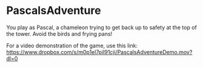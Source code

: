 # PascalsAdventure

You play as Pascal, a chameleon trying to get back up to safety at the top of the tower.  Avoid the birds and frying pans!

For a video demonstration of the game, use this link: https://www.dropbox.com/s/m0p1el7pil91cji/PascalsAdventureDemo.mov?dl=0
